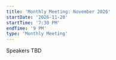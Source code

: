 ```yaml
---
title: 'Monthly Meeting: November 2026'
startDate: '2026-11-20'
startTime: '7:30 PM'
endTime: '9 PM'
type: 'Monthly Meeting'
---
```


Speakers TBD
